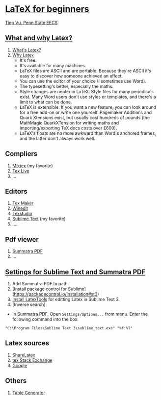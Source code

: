 # [LaTeX for beginners](https://github.com/tiepvupsu/LearningLatex)
[Tiep Vu, Penn State EECS](http://www.personal.psu.edu/thv102/)
## [What and why Latex?](https://latex-project.org/intro.html) 
1. [What's Latex?](https://en.wikipedia.org/wiki/LaTeX)
2. [Why Latex](http://www-h.eng.cam.ac.uk/help/tpl/textprocessing/latex_advocacy.html)
    * It's free.
    * It's available for many machines.
    * LaTeX files are ASCII and are portable. Because they're ASCII it's easy to discover how someone achieved an effect.
    * You can use the editor of your choice (I sometimes use Word).
    * The typesetting's better, especially the maths.
    * Style changes are neater in LaTeX. Style files for many periodicals exist. Many Word users don't use styles or templates, and there's a limit to what can be done.
    * LaTeX is extensible. If you want a new feature, you can look around for a free add-on or write one yourself. Pagemaker Additions and Quark Xtensions exist, but usually cost hundreds of pounds (the MathMagic QuarkXTension for writing maths and importing/exporting TeX docs costs over £600).
    * LaTeX's floats are no more awkward than Word's anchored frames, and the latter don't always work well.

## Compliers 
1. [Miktex](http://miktex.org/) (my favorite)
2. [Tex Live](https://www.tug.org/texlive/) 
3. ...

## Editors 
1. [Tex Maker](http://www.xm1math.net/texmaker/)
2. [Winedit](http://www.winedt.com/)
3. [Texstudio](http://texstudio.sourceforge.net/)
4. [Sublime Text](https://www.sublimetext.com/3) (my favorite)
5. .... 

## Pdf viewer 
1. [Summatra PDF](http://www.sumatrapdfreader.org/free-pdf-reader.html)
2. ... 

## [Settings for Sublime Text and Summatra PDF](http://economistry.com/2012/10/first-pdf-sublime-text-2-latex/)
1. Add Summatra PDF to path 
2. [Install package control for Sublime] (https://packagecontrol.io/installation#st3)
3. [Install LatexTools](https://github.com/SublimeText/LaTeXTools) for editting Latex in Sublime Text 3. 
4. [Inverse search]
 * In Summatra PDF, Open `Settings/Options...` from menu. Enter the following command into the box: 
 ```
 "C:\Program Files\Sublime Text 3\sublime_text.exe" "%f:%l"
 ```

## Latex sources 
1. [ShareLatex](https://www.sharelatex.com/learn/Main_Page)
2. [tex Stack Exchange](http://tex.stackexchange.com/)
3. [Google](https://www.google.com/)

## Others 
1. [Table Generator](http://www.tablesgenerator.com/)